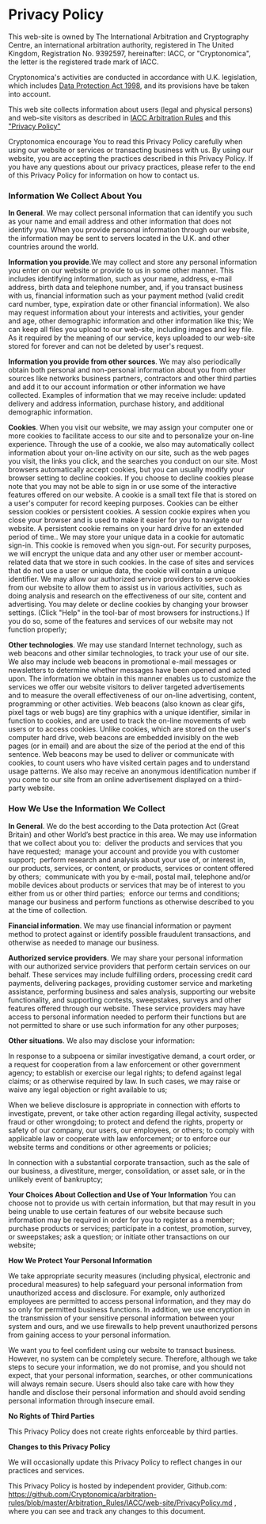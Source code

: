 Privacy Policy
==============

This web-site is owned by The International Arbitration and Cryptography Centre, an international arbitration authority, registered in The United Kingdom, Registration No. 9392597, hereinafter: IACC, or "Cryptonomica", the letter is the registered trade mark of IACC.

Cryptonomica's activities are conducted in accordance with U.K. legislation, which includes [Data Protection Act 1998](http://www.legislation.gov.uk/ukpga/1998/29/contents), and its provisions have be taken into account.

This web site collects information about users (legal and physical persons) and web-site visitors as described in [IACC Arbitration Rules](https://github.com/Cryptonomica/arbitration-rules/blob/master/Arbitration_Rules/IACC/IACC-Arbitration-Rules.EN.signed.md) and this ["Privacy Policy"](https://raw.githubusercontent.com/Cryptonomica/arbitration-rules/master/Arbitration_Rules/IACC/web-site/PrivacyPolicy.md)

Cryptonomica encourage You to read this Privacy Policy carefully when using our website or services or transacting business with us. By using our website, you are accepting the practices described in this Privacy Policy. If you have any questions about our privacy practices, please refer to the end of this Privacy Policy for information on how to contact us.

### Information We Collect About You

**In General**. We may collect personal information that can identify you such as your name and email address and other information that does not identify you. When you provide personal information through our website, the information may be sent to servers located in the U.K. and other countries around the world.


**Information you provide**.We may collect and store any personal information you enter on our website or provide to us in some other manner. This includes identifying information, such as your name, address, e-mail address, birth data and telephone number, and, if you transact business with us, financial information such as your payment method (valid credit card number, type, expiration date or other financial information). We also may request information about your interests and activities, your gender and age, other demographic information and other information like this;
We can keep all files you upload to our web-site, including images and key file. As it required by the meaning of our service, keys uploaded to our web-site stored for forever and can not be deleted by user's request.

**Information you provide from other sources**. We may also periodically obtain both personal and non-personal information about you from other sources like networks business partners, contractors and other third parties and add it to our account information or other information we have collected. Examples of information that we may receive include: updated delivery and address information, purchase history, and additional demographic information.

**Cookies**. When you visit our website, we may assign your computer one or more cookies to facilitate access to our site and to personalize your on-line experience. Through the use of a cookie, we also may automatically collect information about your on-line activity on our site, such as the web pages you visit, the links you click, and the searches you conduct on our site. Most browsers automatically accept cookies, but you can usually modify your browser setting to decline cookies. If you choose to decline cookies please note that you may not be able to sign in or use some of the interactive features offered on our website. A cookie is a small text file that is stored on a user's computer for record keeping purposes. Cookies can be either session cookies or persistent cookies. A session cookie expires when you close your browser and is used to make it easier for you to navigate our website. A persistent cookie remains on your hard drive for an extended period of time.. We may store your unique data in a cookie for automatic sign-in. This cookie is removed when you sign-out. For security purposes, we will encrypt the unique data and any other user or member account-related data that we store in such cookies. In the case of sites and services that do not use a user or unique data, the cookie will contain a unique identifier. We may allow our authorized service providers to serve cookies from our website to allow them to assist us in various activities, such as doing analysis and research on the effectiveness of our site, content and advertising. You may delete or decline cookies by changing your browser settings. (Click "Help" in the tool-bar of most browsers for instructions.) If you do so, some of the features and services of our website may not function properly; 

**Other technologies**. We may use standard Internet technology, such as web beacons and other similar technologies, to track your use of our site. We also may include web beacons in promotional e-mail messages or newsletters to determine whether messages have been opened and acted upon. The information we obtain in this manner enables us to customize the services we offer our website visitors to deliver targeted advertisements and to measure the overall effectiveness of our on-line advertising, content, programming or other activities. Web beacons (also known as clear gifs, pixel tags or web bugs) are tiny graphics with a unique identifier, similar in function to cookies, and are used to track the on-line movements of web users or to access cookies. Unlike cookies, which are stored on the user's computer hard drive, web beacons are embedded invisibly on the web pages (or in email) and are about the size of the period at the end of this sentence. Web beacons may be used to deliver or communicate with cookies, to count users who have visited certain pages and to understand usage patterns. We also may receive an anonymous identification number if you come to our site from an online advertisement displayed on a third-party website.

### How We Use the Information We Collect

**In General**. We do the best according to the Data protection Act (Great Britain) and other World’s best practice in this area. We may use information that we collect about you to: 
deliver the products and services that you have requested; 
manage your account and provide you with customer support; 
perform research and analysis about your use of, or interest in, our products, services, or content, or products, services or content offered by others; 
communicate with you by e-mail, postal mail, telephone and/or mobile devices about products or services that may be of interest to you either from us or other third parties; 
enforce our terms and conditions; 
manage our business and perform functions as otherwise described to you at the time of collection.

**Financial information**. We may use financial information or payment method to protect against or identify possible fraudulent transactions, and otherwise as needed to manage our business.

**Authorized service providers**. We may share your personal information with our authorized service providers that perform certain services on our behalf. These services may include fulfilling orders, processing credit card payments, delivering packages, providing customer service and marketing assistance, performing business and sales analysis, supporting our website functionality, and supporting contests, sweepstakes, surveys and other features offered through our website. These service providers may have access to personal information needed to perform their functions but are not permitted to share or use such information for any other purposes;

**Other situations**. We also may disclose your information:

In response to a subpoena or similar investigative demand, a court order, or a request for cooperation from a law enforcement or other government agency; to establish or exercise our legal rights; to defend against legal claims; or as otherwise required by law. In such cases, we may raise or waive any legal objection or right available to us;

When we believe disclosure is appropriate in connection with efforts to investigate, prevent, or take other action regarding illegal activity, suspected fraud or other wrongdoing; to protect and defend the rights, property or safety of our company, our users, our employees, or others; to comply with applicable law or cooperate with law enforcement; or to enforce our website terms and conditions or other agreements or policies;

In connection with a substantial corporate transaction, such as the sale of our business, a divestiture, merger, consolidation, or asset sale, or in the unlikely event of bankruptcy;

**Your Choices About Collection and Use of Your Information**
You can choose not to provide us with certain information, but that may result in you being unable to use certain features of our website because such information may be required in order for you to register as a member; purchase products or services; participate in a contest, promotion, survey, or sweepstakes; ask a question; or initiate other transactions on our website; 

**How We Protect Your Personal Information**

We take appropriate security measures (including physical, electronic and procedural measures) to help safeguard your personal information from unauthorized access and disclosure. For example, only authorized employees are permitted to access personal information, and they may do so only for permitted business functions. In addition, we use encryption in the transmission of your sensitive personal information between your system and ours, and we use firewalls to help prevent unauthorized persons from gaining access to your personal information.  

We want you to feel confident using our website to transact business. However, no system can be completely secure. Therefore, although we take steps to secure your information, we do not promise, and you should not expect, that your personal information, searches, or other communications will always remain secure. Users should also take care with how they handle and disclose their personal information and should avoid sending personal information through insecure email.

**No Rights of Third Parties**

This Privacy Policy does not create rights enforceable by third parties.

**Changes to this Privacy Policy**

We will occasionally update this Privacy Policy to reflect changes in our practices and services.

This Privacy Policy is hosted by independent provider, Github.com: https://github.com/Cryptonomica/arbitration-rules/blob/master/Arbitration_Rules/IACC/web-site/PrivacyPolicy.md , where you can see and track any changes to this document.

